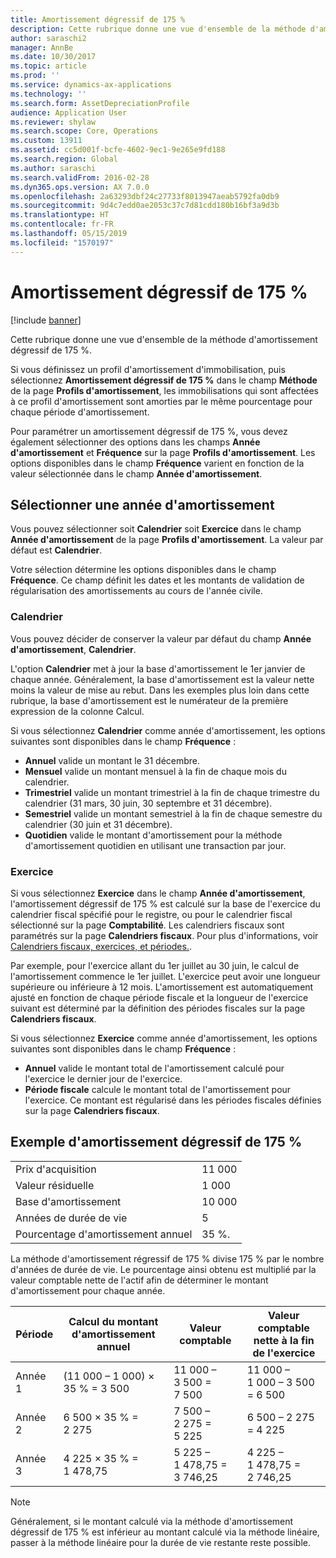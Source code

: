 ```yaml
---
title: Amortissement dégressif de 175 %
description: Cette rubrique donne une vue d'ensemble de la méthode d'amortissement dégressif de 175 %.
author: saraschi2
manager: AnnBe
ms.date: 10/30/2017
ms.topic: article
ms.prod: ''
ms.service: dynamics-ax-applications
ms.technology: ''
ms.search.form: AssetDepreciationProfile
audience: Application User
ms.reviewer: shylaw
ms.search.scope: Core, Operations
ms.custom: 13911
ms.assetid: cc5d001f-bcfe-4602-9ec1-9e265e9fd188
ms.search.region: Global
ms.author: saraschi
ms.search.validFrom: 2016-02-28
ms.dyn365.ops.version: AX 7.0.0
ms.openlocfilehash: 2a63293dbf24c27733f8013947aeab5792fa0db9
ms.sourcegitcommit: 9d4c7edd0ae2053c37c7d81cdd180b16bf3a9d3b
ms.translationtype: HT
ms.contentlocale: fr-FR
ms.lasthandoff: 05/15/2019
ms.locfileid: "1570197"
---
```

# <a name="175-percent-reducing-balance-depreciation"></a>Amortissement dégressif de 175 %

[!include [banner](../includes/banner.md)]

Cette rubrique donne une vue d'ensemble de la méthode d'amortissement dégressif de 175 %.

Si vous définissez un profil d'amortissement d'immobilisation, puis sélectionnez **Amortissement dégressif de 175 %** dans le champ **Méthode** de la page **Profils d'amortissement**, les immobilisations qui sont affectées à ce profil d'amortissement sont amorties par le même pourcentage pour chaque période d'amortissement. 

Pour paramétrer un amortissement dégressif de 175 %, vous devez également sélectionner des options dans les champs **Année d'amortissement** et **Fréquence** sur la page **Profils d'amortissement**. Les options disponibles dans le champ **Fréquence** varient en fonction de la valeur sélectionnée dans le champ **Année d'amortissement**.

## <a name="select-a-depreciation-year"></a>Sélectionner une année d'amortissement
Vous pouvez sélectionner soit **Calendrier** soit **Exercice** dans le champ **Année d'amortissement** de la page **Profils d'amortissement**. La valeur par défaut est **Calendrier**. 

Votre sélection détermine les options disponibles dans le champ **Fréquence**. Ce champ définit les dates et les montants de validation de régularisation des amortissements au cours de l'année civile.

### <a name="calendar"></a>Calendrier

Vous pouvez décider de conserver la valeur par défaut du champ **Année d'amortissement**, **Calendrier**. 

L'option **Calendrier** met à jour la base d'amortissement le 1er janvier de chaque année. Généralement, la base d'amortissement est la valeur nette moins la valeur de mise au rebut. Dans les exemples plus loin dans cette rubrique, la base d'amortissement est le numérateur de la première expression de la colonne Calcul. 

Si vous sélectionnez **Calendrier** comme année d'amortissement, les options suivantes sont disponibles dans le champ **Fréquence** :

-   **Annuel** valide un montant le 31 décembre.
-   **Mensuel** valide un montant mensuel à la fin de chaque mois du calendrier.
-   **Trimestriel** valide un montant trimestriel à la fin de chaque trimestre du calendrier (31 mars, 30 juin, 30 septembre et 31 décembre).
-   **Semestriel** valide un montant semestriel à la fin de chaque semestre du calendrier (30 juin et 31 décembre).
-   **Quotidien** valide le montant d'amortissement pour la méthode d'amortissement quotidien en utilisant une transaction par jour.

### <a name="fiscal"></a>Exercice

Si vous sélectionnez **Exercice** dans le champ **Année d'amortissement**, l'amortissement dégressif de 175 % est calculé sur la base de l'exercice du calendrier fiscal spécifié pour le registre, ou pour le calendrier fiscal sélectionné sur la page **Comptabilité**. Les calendriers fiscaux sont paramétrés sur la page **Calendriers fiscaux**. Pour plus d'informations, voir [Calendriers fiscaux, exercices, et périodes.](../budgeting/fiscal-calendars-fiscal-years-periods.md).

Par exemple, pour l'exercice allant du 1er juillet au 30 juin, le calcul de l'amortissement commence le 1er juillet. L'exercice peut avoir une longueur supérieure ou inférieure à 12 mois. L'amortissement est automatiquement ajusté en fonction de chaque période fiscale et la longueur de l'exercice suivant est déterminé par la définition des périodes fiscales sur la page **Calendriers fiscaux**. 

Si vous sélectionnez **Exercice** comme année d'amortissement, les options suivantes sont disponibles dans le champ **Fréquence** :

-   **Annuel** valide le montant total de l'amortissement calculé pour l'exercice le dernier jour de l'exercice.
-   **Période fiscale** calcule le montant total de l'amortissement pour l'exercice. Ce montant est régularisé dans les périodes fiscales définies sur la page **Calendriers fiscaux**.

## <a name="example-of-175-reducing-balance-depreciation"></a>Exemple d'amortissement dégressif de 175 %

|                                |        |
|--------------------------------|--------|
| Prix d'acquisition               | 11 000 |
| Valeur résiduelle                  | 1 000  |
| Base d'amortissement              | 10 000 |
| Années de durée de vie             | 5      |
| Pourcentage d'amortissement annuel | 35 %.    |

La méthode d'amortissement régressif de 175 % divise 175 % par le nombre d'années de durée de vie. Le pourcentage ainsi obtenu est multiplié par la valeur comptable nette de l'actif afin de déterminer le montant d'amortissement pour chaque année.

| Période | Calcul du montant d'amortissement annuel | Valeur comptable                  | Valeur comptable nette à la fin de l'exercice |
|--------|-----------------------------------------------|-----------------------------|---------------------------------------|
| Année 1 | (11 000 – 1 000) × 35 % = 3 500                | 11 000 – 3 500 = 7 500      | 11 000 – 1 000 – 3 500 = 6 500        |
| Année 2 | 6 500 × 35 % = 2 275                           | 7 500 – 2 275 = 5 225       | 6 500 – 2 275 = 4 225                 |
| Année 3 | 4 225 × 35 % = 1 478,75                        | 5 225 – 1 478,75 = 3 746,25 | 4 225 – 1 478,75 = 2 746,25           |

> [!NOTE] 
> Généralement, si le montant calculé via la méthode d'amortissement dégressif de 175 % est inférieur au montant calculé via la méthode linéaire, passer à la méthode linéaire pour la durée de vie restante reste possible.



